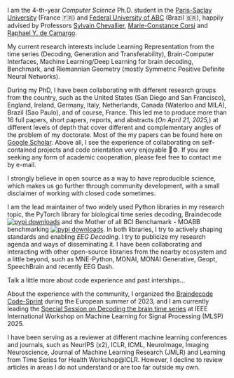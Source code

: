 I am the 4-th-year *Computer Science* Ph.D. student in the [Paris-Saclay University](https://www.universite-paris-saclay.fr/) (France 🇫🇷) and [Federal University of ABC](https://www.ufabc.edu.br/) (Brazil 🇧🇷), happily advised by Professors [Sylvain Chevallier](https://sylvchev.github.io/), [Marie-Constance Corsi](https://marieconstance-corsi.netlify.app/) and [Raphael Y. de Camargo](https://rycamargo.github.io).

My current research interests include Learning Representation from the time series (Decoding, Generation and Transferability), Brain-Computer Interfaces, Machine Learning/Deep Learning for brain decoding, Benchmark, and Riemannian Geometry (mostly Symmetric Positive Definite Neural Networks).

During my PhD, I have been collaborating with different research groups from the country, such as the United States (San Diego and San Francisco), England, Ireland, Germany, Italy, Netherlands, Canada (Waterloo and MILA), Brazil (Sao Paulo), and of course, France. This led me to produce more than 16 full papers, short papers, reports, and abstracts (*On April 21, 2025,*) at different levels of depth that cover different and complementary angles of the problem of my doctorate. Most of the my papers can be found here on [Google Scholar](https://scholar.google.com.br/citations?user=2Gd5gOQAAAAJ). Above all, I see the experience of collaborating on self-contained projects and code orientation very enjoyable 🧠⚙️. If you are seeking any form of academic cooperation, please feel free to contact me by e-mail.

I strongly believe in open source as a way to have reproducible science, which makes us go further through community development, with a small disclaimer of working with closed code sometimes.

I am the lead maintainer of two widely used Python libraries in my research topic, the PyTorch library for biological time series decoding, Braindecode [![pypi downloads](https://pepy.tech/badge/braindecode)](https://pepy.tech/project/braindecode) and the Mother of all BCI Benchamark - MOABB benchmarking [![pypi downloads](https://pepy.tech/badge/moabb)](https://pepy.tech/project/moabb). In both libraries, I try to actively shaping standards and enabling *EEG Decoding*. I try to publicize my research agenda and ways of disseminating it. I have been collaborating and interacting with other open-source libraries from the nearby ecosystem and a little beyond, such as MNE-Python, MONAI, MONAI Generative, Geopt, SpeechBrain and recently EEG Dash.


Talk a little more about code experience and past interships...

About the experience with the community, I organized the [Braindecode Code-Sprint](https://braindecode.org/sprint2023/) during the European summer of 2023, and I am currently leading the [Special Session on Decoding the brain time series](https://mlsp2025-decoding-brain.github.io/) at IEEE International Workshop on
Machine Learning for Signal Processing (MLSP) 2025. 

I have been serving as a reviewer at different machine learning conferences and journals, such as NeurIPS (x2), ICLR, ICML, NeuroImage, Imaging Neuroscience, Journal of Machine Learning Research (JMLR) and Learning from Time Series for Health Workshop@ICLR. However, I decline to review articles in areas I do not understand or are too far outside my own. 

